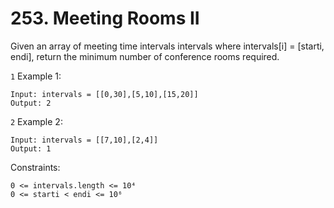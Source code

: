 # 253. Meeting Rooms II

Given an array of meeting time intervals intervals where intervals[i] = [starti, endi], return the minimum number of conference rooms required.

`1` Example 1:

```
Input: intervals = [[0,30],[5,10],[15,20]]
Output: 2
```

`2` Example 2:

```
Input: intervals = [[7,10],[2,4]]
Output: 1
```

Constraints:

```
0 <= intervals.length <= 10⁴
0 <= starti < endi <= 10⁶
```
